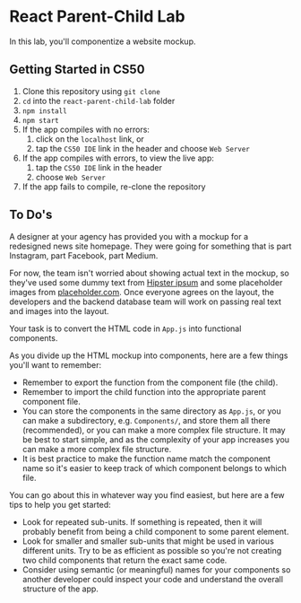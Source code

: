 # React Parent-Child Lab

In this lab, you'll componentize a website mockup.

## Getting Started in CS50

1. Clone this repository using `git clone`
2. `cd` into the `react-parent-child-lab` folder
3. `npm install`
4. `npm start`
5. If the app compiles with no errors:
    1. click on the `localhost` link, or
    2. tap the `CS50 IDE` link in the header and choose `Web Server`
6. If the app compiles with errors, to view the live app:
    1. tap the `CS50 IDE` link in the header
    2. choose `Web Server`
7. If the app fails to compile, re-clone the repository

## To Do's

A designer at your agency has provided you with a mockup for a redesigned news site homepage. They were going for something that is part Instagram, part Facebook, part Medium.

For now, the team isn't worried about showing actual text in the mockup, so they've used some dummy text from [Hipster ipsum](https://hipsum.co/) and some placeholder images from [placeholder.com](https://placeholder.com/). Once everyone agrees on the layout, the developers and the backend database team will work on passing real text and images into the layout.

Your task is to convert the HTML code in `App.js` into functional components.

As you divide up the HTML mockup into components, here are a few things you'll want to remember:

- Remember to export the function from the component file (the child).
- Remember to import the child function into the appropriate parent component file.
- You can store the components in the same directory as `App.js`, or you can make a subdirectory, e.g. `Components/`, and store them all there (recommended), or you can make a more complex file structure. It may be best to start simple, and as the complexity of your app increases you can make a more complex file structure.
- It is best practice to make the function name match the component name so it's easier to keep track of which component belongs to which file.

You can go about this in whatever way you find easiest, but here are a few tips to help you get started:

- Look for repeated sub-units. If something is repeated, then it will probably benefit from being a child component to some parent element.
- Look for smaller and smaller sub-units that might be used in various different units. Try to be as efficient as possible so you're not creating two child components that return the exact same code.
- Consider using semantic (or meaningful) names for your components so another developer could inspect your code and understand the overall structure of the app.
